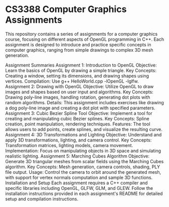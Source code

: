 # CS3388 Computer Graphics Assignments

This repository contains a series of assignments for a computer graphics course, focusing on different aspects of OpenGL programming in C++. Each assignment is designed to introduce and practice specific concepts in computer graphics, ranging from simple drawings to complex 3D mesh generation.

Assignment Summaries
Assignment 1: Introduction to OpenGL
Objective: Learn the basics of OpenGL by drawing a simple triangle.
Key Concepts: Creating a window, setting its dimensions, and drawing shapes using vertices.
Compilation: Use g++ HelloWorld.cpp -lOpenGL -lglfw.
Assignment 2: Drawing with OpenGL
Objective: Utilize OpenGL to draw images and shapes based on user input and algorithms.
Key Concepts: Drawing poly-line images, handling rotation, generating dot plots with random algorithms.
Details: This assignment includes exercises like drawing a dog poly-line image and creating a dot plot with specified parameters.
Assignment 3: Cubic Bezier Spline Tool
Objective: Implement a tool for creating and manipulating cubic Bezier splines.
Key Concepts: Spline creation, point manipulation, rendering techniques.
Features: The tool allows users to add points, create splines, and visualize the resulting curve.
Assignment 4: 3D Transformations and Lighting
Objective: Understand and apply 3D transformations, lighting, and camera control.
Key Concepts: Transformation matrices, lighting models, camera movement.
Implementation: Focus on manipulating objects in 3D space and simulating realistic lighting.
Assignment 5: Marching Cubes Algorithm
Objective: Generate 3D triangular meshes from scalar fields using the Marching Cubes algorithm.
Key Concepts: Mesh generation, camera controls, shading, PLY file output.
Usage: Control the camera to orbit around the generated mesh, with support for vertex normals computation and sample 3D functions.
Installation and Setup
Each assignment requires a C++ compiler and specific libraries including OpenGL, GLFW, GLM, and GLEW. Follow the installation instructions provided in each assignment's README for detailed setup and compilation instructions.
